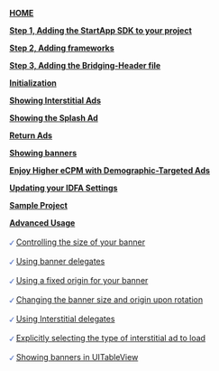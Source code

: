 [**HOME**](iOS-Swift-InApp-Documentation)

[**Step 1, Adding the StartApp SDK to your project**](iOS-Swift-InApp-Documentation#step1)

[**Step 2, Adding frameworks**](iOS-Swift-InApp-Documentation#step2)

[**Step 3, Adding the Bridging-Header file**](iOS-Swift-InApp-Documentation#step3)

[**Initialization**](iOS-Swift-InApp-Documentation#step4)

[**Showing Interstitial Ads**](iOS-Swift-InApp-Documentation#step5)

[**Showing the Splash Ad**](iOS-Swift-InApp-Documentation#splash-ads)

[**Return Ads**](iOS-Swift-InApp-Documentation#return-ads)

[**Showing banners**](iOS-Swift-InApp-Documentation#step6)

[**Enjoy Higher eCPM with Demographic-Targeted Ads**](iOS-Swift-InApp-Documentation#Demographic)

[**Updating your IDFA Settings**](iOS-Swift-InApp-Documentation#IDFA)

[**Sample Project**](iOS-Swift-InApp-Documentation#SampleProject)

[**Advanced Usage**](iOS-Swift-advanced-usage)<br></br>
<img src="./iOS/images/V-blue.png" width="8px" /> [ Controlling the size of your banner](iOS-Swift-advanced-usage#ControllingBannerSize)<br></br> 
<img src="./iOS/images/V-blue.png" width="8px" /> [ Using banner delegates](iOS-Swift-advanced-usage#UsingBannerDelegates)<br></br> 
<img src="./iOS/images/V-blue.png" width="8px" /> [ Using a fixed origin for your banner](iOS-Swift-advanced-usage#UsingFixedOriginBanner)<br></br> 
<img src="./iOS/images/V-blue.png" width="8px" /> [ Changing the banner size and origin upon rotation](iOS-Swift-advanced-usage#ChangingBanner)<br></br> 
<img src="./iOS/images/V-blue.png" width="8px" /> [ Using Interstitial delegates](iOS-Swift-advanced-usage#UsingInterstitialDelegate)<br></br> 
<img src="./iOS/images/V-blue.png" width="8px" /> [ Explicitly selecting the type of interstitial ad to load](iOS-Swift-advanced-usage#SelectInterstitialType)<br></br> 
<img src="./iOS/images/V-blue.png" width="8px" /> [ Showing banners in UITableView](iOS-Swift-advanced-usage#table-view)<br></br> 

